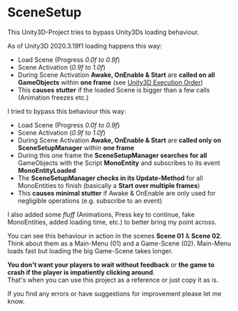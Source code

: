 SceneSetup
==========

This Unity3D-Project tries to bypass Unity3Ds loading behaviour.

As of Unity3D 2020.3.19f1 loading happens this way:
  - Load Scene (Progress _0.0f to 0.9f_)
  - Scene Activation (_0.9f to 1.0f_)
  - During Scene Activation **Awake, OnEnable & Start** are **called on all GameObjects** within **one frame** (see [Unity3D Execution Order](https://docs.unity3d.com/Manual/ExecutionOrder.html))
  - This **causes stutter** if the loaded Scene is bigger than a few calls (Animation freezes etc.)

I tried to bypass this behaviour this way:
  - Load Scene (Progress _0.0f to 0.9f_)
  - Scene Activation (_0.9f to 1.0f_)
  - During Scene Activation **Awake, OnEnable & Start** are **called only on SceneSetupManager** within **one frame**
  - During this one frame the **SceneSetupManager searches for all** GameObjects with the Script **MonoEntity** and subscribes to its event **MonoEntityLoaded**
  - The **SceneSetupManager checks in its Update-Method** for all MonoEntities to finish (basically a **Start over multiple frames**)
  - This **causes minimal stutter** if Awake & OnEnable are only used for negligible operations (e.g. subscribe to an event)

I also added some _fluff_ (Animations, Press key to continue, fake MonoEntities, added loading time, etc.) to better bring my point across.

You can see this behaviour in action in the scenes **Scene 01** & **Scene 02**.\
Think about them as a Main-Menu (01) and a Game-Scene (02). Main-Menu loads fast but loading the big Game-Scene takes longer.

**You don't want your players to wait without feedback** or **the game to crash if the player is impatiently clicking around**.\
That's when you can use this project as a reference or just copy it as is.

If you find any errors or have suggestions for improvement please let me know.
